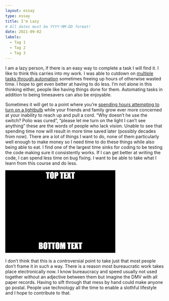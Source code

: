 ```yaml
---
layout: essay
type: essay
title: I'm Lazy
# All dates must be YYYY-MM-DD format!
date: 2021-09-02
labels:
  - Tag 1
  - Tag 2
  - Tag 3
---
```

I am a lazy person, if there is an easy way to complete a task I will find it. I like to think this carries into my work. I was able to cutdown on [multiple tasks through automation](https://hbzxc.github.io/projects/OfficeAutomation) sometimes freeing up hours of otherwise wasted time. I hope to get even better at having to do less. I’m not alone in this thinking either, people like having things done for them. Automating tasks in addition to being timesavers can also be enjoyable.

Sometimes it will get to a point where you’re [spending hours attempting to turn on a lightbulb](https://hbzxc.github.io/projects/AutoLight) while your friends and family grow ever more concerned at your inability to reach up and pull a cord. “Why doesn’t he use the switch? Polio was cured”, “please let me turn on the light I can’t see anything” these are the words of people who lack vision. Unable to see that spending time now will result in more time saved later (possibly decades from now). There are a lot of things I want to do, none of them particularly well enough to make money so I need time to do these things while also being able to eat. I find one of the largest time sinks for coding to be testing the code making sure it consistently works. If I can get better at writing the code, I can spend less time on bug fixing. I want to be able to take what I learn from this course and do less. 

<img class="ui medium right floated rounded image" src="../images/topText.jpg">

I don’t think that this is a controversial point to take just that most people don’t frame it in such a way. There is a reason most bureaucratic work takes place electronically now. I know bureaucracy and speed usually not used together without an adjective between them but imagine the DMV with all paper records. Having to sift through that mess by hand could make anyone go postal. People use technology all the time to enable a slothful lifestyle and I hope to contribute to that.

